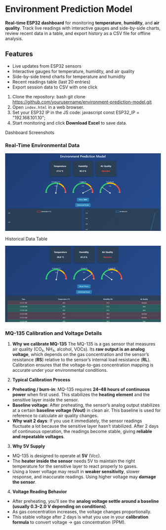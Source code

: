 # Environment Prediction Model

**Real-time ESP32 dashboard** for monitoring **temperature**, **humidity**, and **air quality**. Track live readings with interactive gauges and side-by-side charts, review recent data in a table, and export history as a CSV file for offline analysis.

## Features
- Live updates from ESP32 sensors  
- Interactive gauges for temperature, humidity, and air quality  
- Side-by-side trend charts for temperature and humidity  
- Recent readings table (last 20 entries)  
- Export session data to CSV with one click  

1. Clone the repository:
bash
git clone https://github.com/yourusername/environment-prediction-model.git
2. Open `index.html` in a web browser.
3. Set your ESP32 IP in the JS code:
javascript
const ESP32_IP = "192.168.101.10";
4. Start monitoring and click **Download Excel** to save data.


Dashboard Screenshots
### Real-Time Environmental Data
<p align="center">
  <img src="https://github.com/iarpan1/esp32_environmental_sensor/blob/master/img/Screenshot%202025-08-15%20021342.png?raw=true" alt="Real-Time Data" width="600"/>
</p>

Historical Data Table

<p align="center">
  <img src="https://github.com/iarpan1/esp32_environmental_sensor/blob/master/img/Screenshot%202025-08-15%20021541.png?raw=true" alt="Historical Table" width="600"/>
</p>

### **MQ-135 Calibration and Voltage Details**

1. **Why we calibrate MQ-135**
   The MQ-135 is a gas sensor that measures air quality (CO₂, NH₃, alcohol, VOCs). Its **raw output is an analog voltage**, which depends on the gas concentration and the sensor’s resistance (**RS**) relative to the sensor’s internal load resistance (**RL**). Calibration ensures that the voltage-to-gas concentration mapping is accurate under your environmental conditions.

2. **Typical Calibration Process**

* **Preheating / burn-in**: MQ-135 requires **24–48 hours of continuous power** when first used. This stabilizes the **heating element** and the sensitive layer inside the sensor.
* **Baseline voltage**: After preheating, the sensor’s analog output stabilizes at a certain **baseline voltage (Vout)** in clean air. This baseline is used for reference to calculate air quality changes.
* **Why wait 2 days**: If you use it immediately, the sensor readings fluctuate a lot because the sensitive layer hasn’t stabilized. After 2 days of continuous operation, the readings become stable, giving **reliable and repeatable voltages**.

3. **Why 5V Supply**

* MQ-135 is designed to operate at **5V** (Vcc).
* The **heater inside the sensor** needs 5V to maintain the right temperature for the sensitive layer to react properly to gases.
* Using a lower voltage may result in **weaker sensitivity**, slower response, and inaccurate readings. Using higher voltage may **damage the sensor**.

4. **Voltage Reading Behavior**

* After preheating, you’ll see the **analog voltage settle around a baseline (usually 0.3–2.0 V depending on conditions)**.
* As gas concentration increases, the voltage changes proportionally.
* This stable voltage after 2 days is what you use in your **calibration formula** to convert voltage → gas concentration (PPM).
